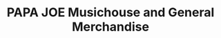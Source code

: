 ---
title: "PAPA JOE Musichouse and General Merchandise"
url: /borongan-city/papa-joe-musichouse-and-general-merchandise/
shop: musical instrument
---